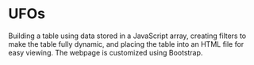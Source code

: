 # UFOs
Building a table using data stored in a JavaScript array, creating filters to make the table fully dynamic, and placing the table into an HTML file for easy viewing.  The webpage is customized using Bootstrap.
